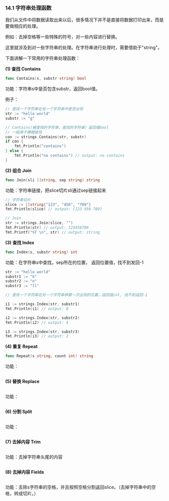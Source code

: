 ### 14.1 字符串处理函数

我们从文件中将数据读取出来以后，很多情况下并不是直接将数据打印出来，而是要做相应的处理。

例如：去掉空格等一些特殊的符号，对一些内容进行替换。

这里就涉及到对一些字符串的处理。在字符串进行处理时，需要借助于"string"。

下面讲解一下常用的字符串处理函数：

**\(1\) 查找 Contains**

```go
func Contains(s, substr string) bool
```

功能：字符串s中是否包含substr，返回bool值。

例子：

```go
// 查找一个字符串在另一个字符串中是否出现
str := "hello world"
substr := "g"

// Contains(被查找的字符串，查找的字符串）返回值bool
// 一般用于模糊查找
con := strings.Contains(str, substr)
if con {
    fmt.Println("contains")
} else {
    fmt.Println("no contains") // output: no contains
}
```

**\(2\) 组合 Join**

```go
func Join(sli []string, sep string) string
```

功能：字符串链接，把slice切片sli通过sep链接起来

```go
// 字符串切片
slice := []string{"123", "456", "789"}
fmt.Println(slice) // output: [123 456 789]

// Join
str := strings.Join(slice, "")
fmt.Println(str) // output: 123456789
fmt.Printf("%T \n", str) // output: string
```

**\(3\) 查找 Index**

```go
func Index(s, substr string) int
```

功能：在字符串s中查找，sep所在的位置， 返回位置值，找不到发回-1

```go
str := "hello world"
substr1 := "h"
substr2 := "o"
substr3 := "ll"

// 查找一个字符串在另一个字符串种第一次出现的位置，返回值int, 找不到返回-1

i1 := strings.Index(str, substr1)
fmt.Println(i1) // output: 0

i2 := strings.Index(str, substr2)
fmt.Println(i2) // output: 4

i3 := strings.Index(str, substr3)
fmt.Println(i3) // output: 2
```

**\(4\) 重复 Repeat**

```go
func Repeat(s string, count int) string
```

功能：

```go

```

**\(5\) 替换 Replace**

```go

```

功能：

```go

```

**\(6\) 分割 Split**

```go

```

功能：

```go

```

**\(7\) 去掉内容 Trim**

```go

```

功能：去掉字符串头尾的内容

```go

```

**\(8\) 去掉内容 Fields**

```go

```

功能：去除s字符串的空格，并且按照空格分割返回slice。（去掉字符串中的空格，转成切片。）

```go

```

### 



